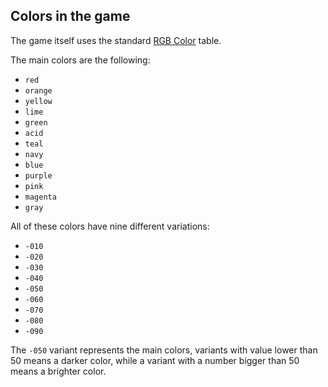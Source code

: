 ## Colors in the game

The game itself uses the standard [RGB Color](https://www.rapidtables.com/web/color/RGB_Color.html) table.

The main colors are the following:
* `red`
* `orange`
* `yellow`
* `lime`
* `green`
* `acid`
* `teal`
* `navy`
* `blue`
* `purple`
* `pink`
* `magenta`
* `gray`

All of these colors have nine different variations:
* `-010`
* `-020`
* `-030`
* `-040`
* `-050`
* `-060`
* `-070`
* `-080`
* `-090`

The `-050` variant represents the main colors, variants with value lower than 50 means a darker color, while a variant with a number bigger than 50 means a brighter color.

